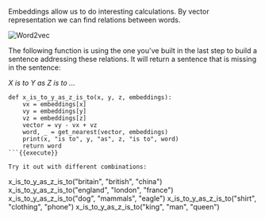 Embeddings allow us to do interesting calculations. By vector representation we can find relations between words.

<img src="/basiafusinska/courses/nlp-with-python/embeddings/assets/word2vec.png" alt="Word2vec">

The following function is using the one you've built in the last step to build a sentence addressing these relations. It will return a sentence that is missing in the sentence:

*X is to Y as Z is to ...*

```
def x_is_to_y_as_z_is_to(x, y, z, embeddings):
    vx = embeddings[x]
    vy = embeddings[y]
    vz = embeddings[z]
    vector = vy - vx + vz
    word, _ = get_nearest(vector, embeddings)
    print(x, "is to", y, "as", z, "is to", word)
    return word
```{{execute}}

Try it out with different combinations:

```
x_is_to_y_as_z_is_to("britain", "british", "china")
x_is_to_y_as_z_is_to("england", "london", "france")
x_is_to_y_as_z_is_to("dog", "mammals", "eagle")
x_is_to_y_as_z_is_to("shirt", "clothing", "phone")
x_is_to_y_as_z_is_to("king", "man", "queen")
```{{execute}}
